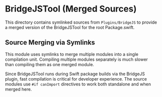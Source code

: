 # BridgeJSTool (Merged Sources)

This directory contains symlinked sources from `Plugins/BridgeJS` to provide a merged version of the BridgeJSTool for the root Package.swift.

## Source Merging via Symlinks

This module uses symlinks to merge multiple modules into a single compilation unit. Compiling multiple modules separately is much slower than compiling them as one merged module.

Since BridgeJSTool runs during Swift package builds via the BridgeJS plugin, fast compilation is critical for developer experience. The source modules use `#if canImport` directives to work both standalone and when merged here.